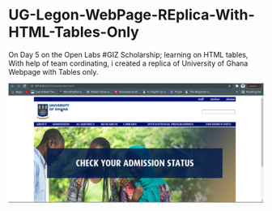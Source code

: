 # UG-Legon-WebPage-REplica-With-HTML-Tables-Only

On Day 5 on the Open Labs #GIZ Scholarship; learning on HTML tables, With help of team cordinating, i created a replica of University of Ghana Webpage with Tables only.

![](https://github.com/BraKoose/UG-Legon-WebPage-REplica-With-HTML-Tables-Only/blob/main/Screenshot%202022-02-11%2013:22:57.png)
